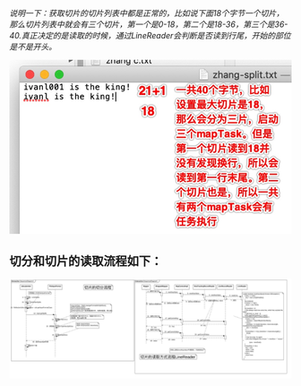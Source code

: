 *说明一下：获取切片的切片列表中都是正常的，比如说下面18个字节一个切片，那么切片列表中就会有三个切片，第一个是0-18，第二个是18-36，第三个是36-40.真正决定的是读取的时候，通过LineReader会判断是否读到行尾，开始的部位是不是开头。*


![IMAGE](../resources/7FCDE15F5226CB12432D85F98507D457.jpg)

## 切分和切片的读取流程如下：

![0202-切片的读取流程.jpg](../resources/007A5B43027B44CD0F49C24E4A7AAA6B.jpg)